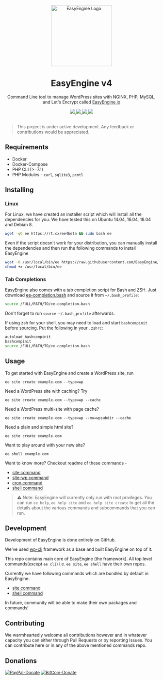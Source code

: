 <p align="center">
  <br>
  <a href="https://easyengine.io">
    <img src="https://easyengine.io/wp-content/uploads/2015/11/cropped-favicon-easyengine.png" alt="EasyEngine Logo" width="200" height="200"/>
  </a>
</p>

<h1 align="center">EasyEngine v4</h1>

<p align="center">
  Command Line tool to manage WordPress sites with NGINX, PHP, MySQL, and Let's Encrypt called <a href="https://easyengine.io">EasyEngine.io</a>
</p>

<p align="center">
  <a title="Build Status" href="https://travis-ci.org/EasyEngine/easyengine">
    <img src="https://travis-ci.org/EasyEngine/easyengine.svg?branch=master-v4">
  </a>
  <a title="Join EasyEngine Slack Channel" href="http://slack.easyengine.io/">
    <img src="http://slack.easyengine.io/badge.svg">
  </a>
  <a title="MIT License" href="LICENSE">
    <img src="https://img.shields.io/github/license/EasyEngine/easyengine.svg?style=flat-square">
  </a>
  <a title="Follow on Twitter" href="https://twitter.com/easyengine">
    <img src="https://img.shields.io/twitter/follow/easyengine.svg?style=social&label=Follow">
  </a>
  <br>
  <br>
</p>

> This project is under active development. Any feedback or contributions would be appreciated.

## Requirements

* Docker
* Docker-Compose
* PHP CLI (>=7.1)
* PHP Modules - `curl`, `sqlite3`, `pcntl`

## Installing

### Linux

For Linux, we have created an installer script which will install all the dependencies for you. We have tested this on Ubuntu 14.04, 16.04, 18.04 and Debian 8.

```bash
wget -qO ee https://rt.cx/ee4beta && sudo bash ee
```

Even if the script doesn't work for your distribution, you can manually install the dependencies and then run the following commands to install EasyEngine

```bash
wget -O /usr/local/bin/ee https://raw.githubusercontent.com/EasyEngine/easyengine-builds/master/phar/easyengine.phar
chmod +x /usr/local/bin/ee
```

### Tab Completions

EasyEngine also comes with a tab completion script for Bash and ZSH. Just download [ee-completion.bash](https://raw.githubusercontent.com/EasyEngine/easyengine/develop-v4/utils/ee-completion.bash) and source it from `~/.bash_profile`:

```bash
source /FULL/PATH/TO/ee-completion.bash
```

Don't forget to run `source ~/.bash_profile` afterwards.

If using zsh for your shell, you may need to load and start `bashcompinit` before sourcing. Put the following in your `.zshrc`:

```bash
autoload bashcompinit
bashcompinit
source /FULL/PATH/TO/ee-completion.bash
```

## Usage

To get started with EasyEngine and create a WordPress site, run

```
ee site create example.com --type=wp
```

Need a WordPress site with caching? Try

```
ee site create example.com --type=wp --cache
```

Need a WordPress multi-site with page cache?
```
ee site create example.com --type=wp --mu=wpsubdir --cache
```

Need a plain and simple html site?
```
ee site create example.com
```

Want to play around with your new site?
```
ee shell example.com
```

Want to know more? Checkout readme of these commands -
 * [site command](https://github.com/EasyEngine/site-command/)
 * [site-wp command](https://github.com/EasyEngine/site-wp-command/)
 * [cron command](https://github.com/EasyEngine/cron-command/)
 * [shell command](https://github.com/EasyEngine/shell-command/)

> :warning: Note: EasyEngine will currently only run with root privileges. You can run `ee help`, `ee help site` and `ee help site create` to get all the details about the various commands and subcommands that you can run.

## Development

Development of EasyEngine is done entirely on GitHub.

We've used [wp-cli](https://github.com/wp-cli/wp-cli/) framework as a base and built EasyEngine on top of it.

This repo contains main core of EasyEngine (the framework).
All top level commands(except `ee cli`) i.e. `ee site`, `ee shell` have their own repos.

Currently we have following commands which are bundled by default in EasyEngine:

* [site command](https://github.com/EasyEngine/site-command/)
* [shell command](https://github.com/EasyEngine/shell-command/)

In future, community will be able to make their own packages and commands!

## Contributing

We warmheartedly welcome all contributions however and in whatever capacity you can either through Pull Requests or by reporting Issues. You can contribute here or in any of the above mentioned commands repo.

## Donations

[![PayPal-Donate](https://cloud.githubusercontent.com/assets/4115/5297691/c7b50292-7bd7-11e4-987b-2dc21069e756.png)](http://rt.cx/eedonate)
[![BitCoin-Donate](https://bitpay.com/img/donate-button.svg)](https://bitpay.com/417008/donate)
